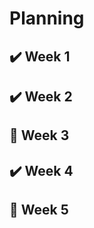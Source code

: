 # Planning

## :heavy_check_mark: Week 1 
## :heavy_check_mark: Week 2
## :black_square_button: Week 3 
## :heavy_check_mark: Week 4 
## :black_square_button: Week 5 
